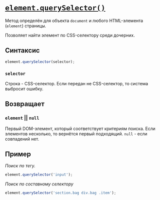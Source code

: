 # [`element.querySelector()`](../index.md)

Метод определён для объекта `document` и любого HTML-элемента (`element`) страницы.

Позволяет найти элемент по CSS-селектору среди дочерних.

## Синтаксис

```js
element.querySelector(selector);
```

### `selector`

Строка - CSS-селектор. Если передан не CSS-селектор, то система выбросит ошибку.

## Возвращает

### `element` || `null`

Первый DOM-элемент, который соответствует критериям поиска. Если элементов несколько, то вернётся первый подходящий. `null` - если совпадений нет.

## Пример

_Поиск по тегу._

```js
element.querySelector('input');
```

_Поиск по составному селектору_

```js
element.querySelector('section.bag div.bag .item');
```
